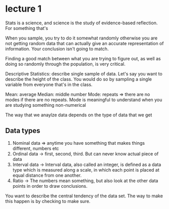 # lecture 1

Stats is a science, and science is the study of evidence-based reflection.
For something that's 

When you sample, you try to do it somewhat randomly otherwise you are not getting random data that can actually 
give an accurate representation of information. Your conclusion isn't going to match.

Finding a good match between what you are trying to figure out, as well as doing so randomly through the population,
is very critical. 

Descriptive Statistics: describe single sample of data.
Let's say you want to describe the height of the class. You would do so by sampling a single variable from everyone
that's in the class.

Mean: average
Median: middle number
Mode: repeats => there are no modes if there are no repeats.
	Mode is meaningful to understand when you are studying something non-numerical

The way that we anaylze data depends on the type of data that we get

Data types
---
1. Nominal data => anytime you have something that makes things different, numbers etc
2. Ordinal data -> first, second, third. But can never know actual piece of data
3. Interval data ->  Interval data, also called an integer, is defined as a data type 
			which is measured along a scale, in which each point is placed at equal distance from one another.
4. Ratio -> The numbers mean something, but also look at the other data points in order to draw conclusions.

You want to describe the central tendency of the data set. The way to make this happen is by checking to make sure.

